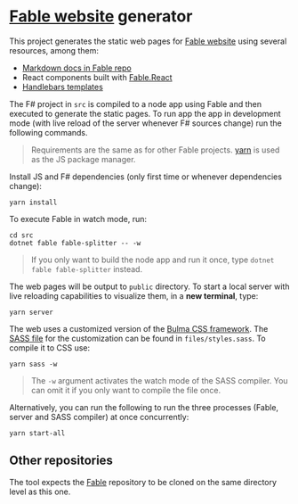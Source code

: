 # [Fable website](http://fable.io) generator

This project generates the static web pages for [Fable website](http://fable.io) using several resources, among them:

- [Markdown docs in Fable repo](https://github.com/fable-compiler/Fable/tree/master/docs)
- React components built with [Fable.React](https://github.com/fable-compiler/fable-react)
- [Handlebars templates](http://handlebarsjs.com/)

The F# project in `src` is compiled to a node app using Fable and then executed to generate the static pages. To run app the app in development mode (with live reload of the server whenever F# sources change) run the following commands.

> Requirements are the same as for other Fable projects. [yarn](https://yarnpkg.com/) is used as the JS package manager.

Install JS and F# dependencies (only first time or whenever dependencies change):

```shell
yarn install
```

To execute Fable in watch mode, run:

```shell
cd src
dotnet fable fable-splitter -- -w
```

> If you only want to build the node app and run it once, type `dotnet fable fable-splitter` instead.

The web pages will be output to `public` directory. To start a local server with live reloading capabilities to visualize them, in a **new terminal**, type:

```shell
yarn server
```

The web uses a customized version of the [Bulma CSS framework](http://bulma.io/documentation/overview/customize/). The [SASS file](http://sass-lang.com/) for the customization can be found in `files/styles.sass`. To compile it to CSS use:

```shell
yarn sass -w
```

> The `-w` argument activates the watch mode of the SASS compiler. You can omit it if you only want to compile the file once.

Alternatively, you can run the following to run the three processes (Fable, server and SASS compiler) at once concurrently:

```shell
yarn start-all
```

## Other repositories

The tool expects the [Fable](https://github.com/fable-compiler/Fable) repository to be cloned on the same directory level as this one.